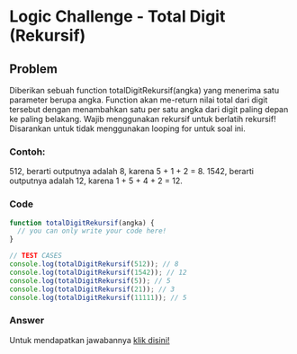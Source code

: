 # Logic Challenge - Total Digit (Rekursif)

## Problem
Diberikan sebuah function totalDigitRekursif(angka) yang menerima satu parameter berupa angka. Function akan me-return nilai total dari digit tersebut dengan menambahkan satu per satu angka dari digit paling depan ke paling belakang. Wajib menggunakan rekursif untuk berlatih rekursif! Disarankan untuk tidak menggunakan looping for untuk soal ini.

### Contoh:

512, berarti outputnya adalah 8, karena 5 + 1 + 2 = 8. 1542, berarti outputnya adalah 12, karena 1 + 5 + 4 + 2 = 12.


### Code

```javascript
function totalDigitRekursif(angka) {
  // you can only write your code here!
}

// TEST CASES
console.log(totalDigitRekursif(512)); // 8
console.log(totalDigitRekursif(1542)); // 12
console.log(totalDigitRekursif(5)); // 5
console.log(totalDigitRekursif(21)); // 3
console.log(totalDigitRekursif(11111)); // 5
```

### Answer
Untuk mendapatkan jawabannya [klik disini!](answer.js)
